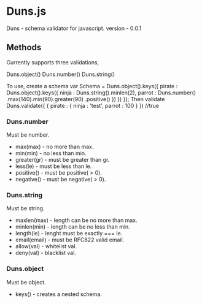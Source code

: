 # Duns.js
Duns - schema validator for javascript. 
version - 0.0.1

## Methods

Currently supports three validations, 

Duns.object()
Duns.number()
Duns.string()

To use, create a schema 
var Schema = Duns.object().keys({
    pirate : Duns.object().keys({
        ninja  : Duns.string().minlen(2),
        parrot : Duns.number()
            .max(140).min(90).greater(90)
            .positive()
        })
    })
});
Then validate
Duns.validate({ { pirate : { ninja : 'test', parrot : 100 } }) //true

### Duns.number
Must be number.
* max(max)    - no more than max.
* min(min)    - no less than min.
* greater(gr) - must be greater than gr.
* less(le)    - must be less than le.
* positive()  - must be positive( > 0).
* negative()  - must be negative( > 0).
### Duns.string
Must be string.
* maxlen(max)  - length can be no more than max.
* minlen(min)  - length can be no less than min.
* length(le)   - lenght must be exactly === le.
* email(email) - must be RFC822 valid email.
* allow(val)   - whitelist val.
* deny(val)    - blacklist val.
### Duns.object
Must be object.
* keys() - creates a nested schema.

